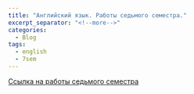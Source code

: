 ```yaml
---
title: "Английский язык. Работы седьмого семестра."
excerpt_separator: "<!--more-->"
categories:
  - Blog
tags:
  - english
  - 7sem
---
```


[Ссылка на работы седьмого семестра](https://github.com/ShadrinSpock/portfolio-herzen/tree/master/_english/7_sem)
